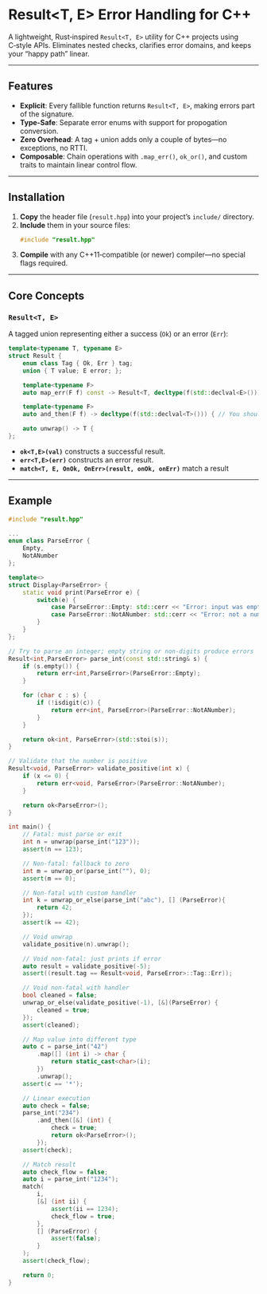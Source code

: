 # Result<T, E> Error Handling for C++

A lightweight, Rust‑inspired `Result<T, E>` utility for C++ projects using C‑style APIs. 
Eliminates nested checks, clarifies error domains, and keeps your “happy path” linear.

---

## Features

- **Explicit**: Every fallible function returns `Result<T, E>`, making errors part of the signature.
- **Type‑Safe**: Separate error enums with support for propogation conversion.
- **Zero Overhead**: A tag + union adds only a couple of bytes—no exceptions, no RTTI.
- **Composable**: Chain operations with `.map_err()`, `ok_or()`, and custom traits to maintain linear control flow.

---

## Installation

1. **Copy** the header file (`result.hpp`) into your project’s `include/` directory.  
2. **Include** them in your source files:
   ```cpp
   #include "result.hpp"
   ```
3. **Compile** with any C++11‑compatible (or newer) compiler—no special flags required.

---

## Core Concepts

### `Result<T, E>`

A tagged union representing either a success (`Ok`) or an error (`Err`):

```cpp
template<typename T, typename E>
struct Result {
    enum class Tag { Ok, Err } tag;
    union { T value; E error; };

    template<typename F>
    auto map_err(F f) const -> Result<T, decltype(f(std::declval<E>()))>;

    template<typename F>
    auto and_then(F f) -> decltype(f(std::declval<T>())) { // You should always return a Result<T, E>

    auto unwrap() -> T {
};
```

- **`ok<T,E>(val)`** constructs a successful result.  
- **`err<T,E>(err)`** constructs an error result.
- **`match<T, E, OnOk, OnErr>(result, onOk, onErr)`** match a result

---

## Example

```cpp
#include "result.hpp"

...
enum class ParseError {
    Empty, 
    NotANumber 
};

template<>
struct Display<ParseError> {
    static void print(ParseError e) {
        switch(e) {
            case ParseError::Empty: std::cerr << "Error: input was empty\n"; break;
            case ParseError::NotANumber: std::cerr << "Error: not a number\n"; break;
        }
    }
};

// Try to parse an integer; empty string or non‑digits produce errors
Result<int,ParseError> parse_int(const std::string& s) {
    if (s.empty()) {
        return err<int,ParseError>(ParseError::Empty);
    }

    for (char c : s) {
        if (!isdigit(c)) {
            return err<int, ParseError>(ParseError::NotANumber);
        }
    }

    return ok<int, ParseError>(std::stoi(s));
}

// Validate that the number is positive
Result<void, ParseError> validate_positive(int x) {
    if (x <= 0) {
        return err<void, ParseError>(ParseError::NotANumber);
    }

    return ok<ParseError>();
}

int main() {
    // Fatal: must parse or exit
    int n = unwrap(parse_int("123"));
    assert(n == 123);

    // Non‑fatal: fallback to zero
    int m = unwrap_or(parse_int(""), 0);
    assert(m == 0);

    // Non‑fatal with custom handler
    int k = unwrap_or_else(parse_int("abc"), [] (ParseError){
        return 42;
    });
    assert(k == 42);

    // Void unwrap
    validate_positive(n).unwrap();

    // Void non‑fatal: just prints if error
    auto result = validate_positive(-5);
    assert((result.tag == Result<void, ParseError>::Tag::Err));

    // Void non‑fatal with handler
    bool cleaned = false;
    unwrap_or_else(validate_positive(-1), [&](ParseError) {
        cleaned = true;
    });
    assert(cleaned);

    // Map value into different type
    auto c = parse_int("42")
        .map([] (int i) -> char {
            return static_cast<char>(i);
        })
        .unwrap();
    assert(c == '*');

    // Linear execution
    auto check = false;
    parse_int("234")
        .and_then([&] (int) {
            check = true;
            return ok<ParseError>();
        });
    assert(check);

    // Match result
    auto check_flow = false;
    auto i = parse_int("1234");
    match(
        i,
        [&] (int ii) {
            assert(ii == 1234);
            check_flow = true;
        },
        [] (ParseError) {
            assert(false);
        }
    );
    assert(check_flow);

    return 0;
}
```

